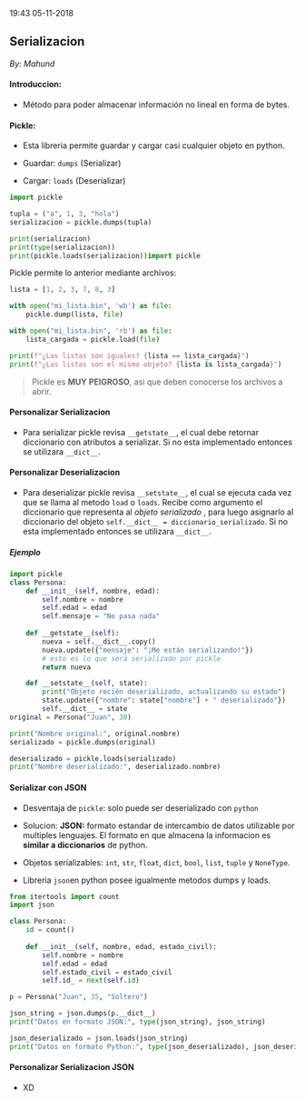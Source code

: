 19:43 05-11-2018

## Serializacion
_By: Mahund_

#### Introduccion:

- Método para poder almacenar información no lineal en forma de bytes.

#### Pickle:

- Esta libreria permite guardar y cargar casi cualquier objeto en python.

- Guardar: `dumps` (Serializar)
- Cargar: `loads` (Deserializar)

```python
import pickle

tupla = ("a", 1, 3, "hola")
serializacion = pickle.dumps(tupla)

print(serializacion)
print(type(serializacion))
print(pickle.loads(serializacion))import pickle
```

Pickle permite lo anterior mediante archivos:
```python
lista = [1, 2, 3, 7, 8, 3]

with open("mi_lista.bin", 'wb') as file:
    pickle.dump(lista, file)

with open("mi_lista.bin", 'rb') as file:
    lista_cargada = pickle.load(file)

print(f"¿Las listas son iguales? {lista == lista_cargada}")
print(f"¿Las listas son el mismo objeto? {lista is lista_cargada}")
```
> Pickle es **MUY PEIGROSO**, asi que deben conocerse los archivos a abrir.

#### Personalizar Serializacion

- Para serializar pickle revisa `__getstate__`, el cual debe retornar diccionario con atributos a serializar. Si no esta implementado entonces se utilizara `__dict__`.


#### Personalizar Deserializacion

- Para deserializar pickle revisa `__setstate__`, el cual se ejecuta cada vez que se llama al metodo `load` o `loads`. Recibe como argumento el diccionario que representa al *objeto serializado* , para luego asignarlo al diccionario del objeto `self.__dict__ = diccionario_serializado`. Si no esta implementado entonces se utilizara `__dict__`.


##### Ejemplo

```python
import pickle
class Persona:
    def __init__(self, nombre, edad):
        self.nombre = nombre
        self.edad = edad
        self.mensaje = "No pasa nada"
        
    def __getstate__(self):
        nueva = self.__dict__.copy()
        nueva.update({"mensaje": "¡Me están serializando!"})
        # esto es lo que será serializado por pickle
        return nueva 

    def __setstate__(self, state):
        print("Objeto recién deserializado, actualizando su estado")
        state.update({"nombre": state["nombre"] + " deserializado"})
        self.__dict__ = state
original = Persona("Juan", 30)

print("Nombre original:", original.nombre)
serializado = pickle.dumps(original)

deserializado = pickle.loads(serializado)
print("Nombre deserializado:", deserializado.nombre)
```

#### Serializar con JSON

- Desventaja de `pickle`: solo puede ser deserializado con `python`

- Solucion: **JSON:** formato estandar de intercambio de datos utilizable por multiples lenguajes. El formato en que almacena la informacion es **similar a diccionarios** de python.

- Objetos serializables: `int`, `str`, `float`, `dict`, `bool`, `list`, `tuple` y `NoneType`.

- Libreria `json`en python posee igualmente metodos dumps y loads.
```python
from itertools import count
import json

class Persona:
    id = count()
    
    def __init__(self, nombre, edad, estado_civil):
        self.nombre = nombre
        self.edad = edad
        self.estado_civil = estado_civil
        self.id_ = next(self.id)

p = Persona("Juan", 35, "Soltero")

json_string = json.dumps(p.__dict__)
print("Datos en formato JSON:", type(json_string), json_string)

json_deserializado = json.loads(json_string)
print("Datos en formato Python:", type(json_deserializado), json_deserializado)
```

#### Personalizar Serializacion JSON

- XD